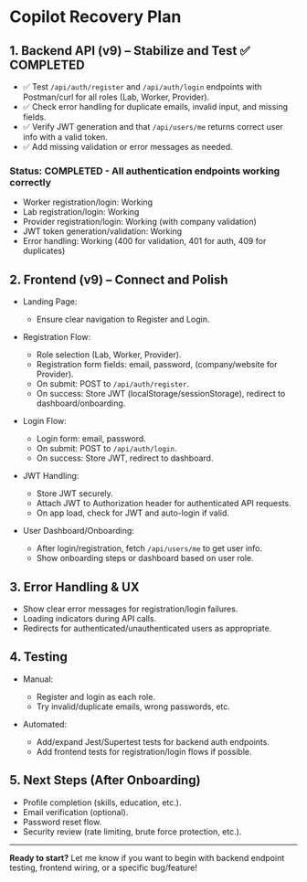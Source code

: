 # Copilot Recovery Plan

## 1. Backend API (v9) – Stabilize and Test ✅ COMPLETED

- ✅ Test `/api/auth/register` and `/api/auth/login` endpoints with Postman/curl for all roles (Lab, Worker, Provider).
- ✅ Check error handling for duplicate emails, invalid input, and missing fields.
- ✅ Verify JWT generation and that `/api/users/me` returns correct user info with a valid token.
- ✅ Add missing validation or error messages as needed.

### Status: COMPLETED - All authentication endpoints working correctly

- Worker registration/login: Working
- Lab registration/login: Working
- Provider registration/login: Working (with company validation)
- JWT token generation/validation: Working
- Error handling: Working (400 for validation, 401 for auth, 409 for duplicates)

## 2. Frontend (v9) – Connect and Polish

- Landing Page:
  - Ensure clear navigation to Register and Login.

- Registration Flow:
  - Role selection (Lab, Worker, Provider).
  - Registration form fields: email, password, (company/website for Provider).
  - On submit: POST to `/api/auth/register`.
  - On success: Store JWT (localStorage/sessionStorage), redirect to dashboard/onboarding.

- Login Flow:
  - Login form: email, password.
  - On submit: POST to `/api/auth/login`.
  - On success: Store JWT, redirect to dashboard.

- JWT Handling:
  - Store JWT securely.
  - Attach JWT to Authorization header for authenticated API requests.
  - On app load, check for JWT and auto-login if valid.

- User Dashboard/Onboarding:
  - After login/registration, fetch `/api/users/me` to get user info.
  - Show onboarding steps or dashboard based on user role.

## 3. Error Handling & UX

- Show clear error messages for registration/login failures.
- Loading indicators during API calls.
- Redirects for authenticated/unauthenticated users as appropriate.

## 4. Testing

- Manual:
  - Register and login as each role.
  - Try invalid/duplicate emails, wrong passwords, etc.

- Automated:
  - Add/expand Jest/Supertest tests for backend auth endpoints.
  - Add frontend tests for registration/login flows if possible.

## 5. Next Steps (After Onboarding)

- Profile completion (skills, education, etc.).
- Email verification (optional).
- Password reset flow.
- Security review (rate limiting, brute force protection, etc.).

---

**Ready to start?**
Let me know if you want to begin with backend endpoint testing, frontend wiring, or a specific bug/feature!

